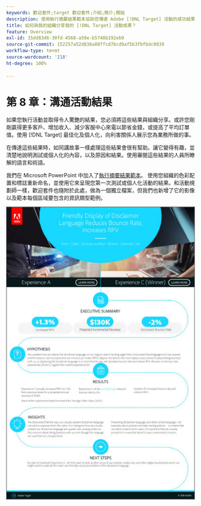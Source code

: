 ```yaml
---
keywords: 歡迎套件;target 歡迎套件;介紹;簡介;開始
description: 使用執行摘要結果範本協助您傳達 Adobe [!DNL Target] 活動的成功結果。
title: 如何與我的組織分享我的 [!DNL Target] 活動成果？
feature: Overview
exl-id: 35dd83d6-30fd-4568-a59e-b5748b192eb9
source-git-commit: 152257a52d836a88ffcd76cd9af5b3fbfbdc0839
workflow-type: tm+mt
source-wordcount: '218'
ht-degree: 100%

---
```


# 第 8 章：溝通活動結果

如果您執行活動並取得令人驚艷的結果，您必須將這些結果與組織分享。或許您剛剛贏得更多客戶、增加收入、減少客服中心來電以節省金錢，或提高了平均訂單值。使用 [!DNL Target] 最佳化及個人化，向利害關係人展示您為業務所做的事。

在傳達這些結果時，如同講故事一樣處理這些結果會很有幫助。讓它變得有趣，並清楚地說明測試或個人化的內容，以及原因和結果。使用審閱這些結果的人員所瞭解的語言和術語。

我們在 Microsoft PowerPoint 中加入了[執行摘要結果範本](/help/main/assets/executive-summary.zip)。 使用您組織的色彩配置和標誌重新命名，並使用它來呈現您第一次測試或個人化活動的結果。和活動規劃師一樣，歡迎套件也隨附於此處，做為一個獨立檔案，但我們也新增了它的影像以及範本每個區域要包含的資訊類型範例。

![執行摘要報告](/help/main/c-intro/assets/executive-summary-report.png)
